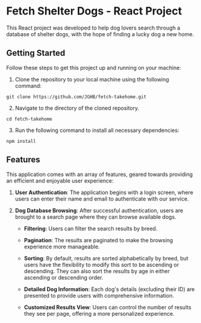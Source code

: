 # Fetch Shelter Dogs - React Project

This React project was developed to help dog lovers search through a database of shelter dogs, with the hope of finding a lucky dog a new home.

## Getting Started

Follow these steps to get this project up and running on your machine:

1. Clone the repository to your local machine using the following command: 

```
git clone https://github.com/JGHB/fetch-takehome.git
```

2. Navigate to the directory of the cloned repository.

```
cd fetch-takehome
```

3. Run the following command to install all necessary dependencies:

```
npm install
```

## Features

This application comes with an array of features, geared towards providing an efficient and enjoyable user experience:

1. **User Authentication**: The application begins with a login screen, where users can enter their name and email to authenticate with our service.

2. **Dog Database Browsing**: After successful authentication, users are brought to a search page where they can browse available dogs.

    * **Filtering**: Users can filter the search results by breed.
    
    * **Pagination**: The results are paginated to make the browsing experience more manageable.
    
    * **Sorting**: By default, results are sorted alphabetically by breed, but users have the flexibility to modify this sort to be ascending or descending. They can also sort the results by age in either ascending or descending order.
    
    * **Detailed Dog Information**: Each dog's details (excluding their ID) are presented to provide users with comprehensive information.
    
    * **Customized Results View**: Users can control the number of results they see per page, offering a more personalized experience.
  
   
